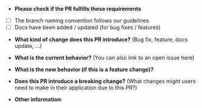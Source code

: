 * **Please check if the PR fulfills these requirements**
- [ ] The branch naming convention follows our guidelines
- [ ] Docs have been added / updated (for bug fixes / features)

* **What kind of change does this PR introduce?** (Bug fix, feature, docs update, ...)

<placeholder>

* **What is the current behavior?** (You can also link to an open issue here)

<placeholder>

* **What is the new behavior (if this is a feature change)?**

<placeholder>

* **Does this PR introduce a breaking change?** (What changes might users need to make in their application due to this PR?)

<placeholder>

* **Other information**:

<placeholder>

<!-- By submitting this Pull Request, you agree to follow our [Code of Conduct](https://github.com/fonzdm/servarr/CONTRIBUTING.md) -->
